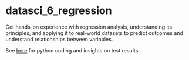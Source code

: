 # datasci_6_regression
Get hands-on experience with regression analysis, understanding its principles, and applying it to real-world datasets to predict outcomes and understand relationships between variables.

See [here](https://github.com/joyc3lin/datasci_6_regression/blob/main/hha507assignment6b.ipynb) for python coding and insights on test results. 
